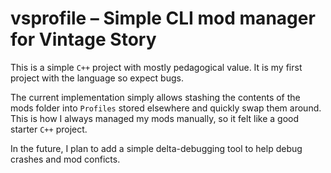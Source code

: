 # vsprofile – Simple CLI mod manager for Vintage Story
This is a simple `C++` project with mostly pedagogical value.
It is my first project with the language so expect bugs.

The current implementation simply allows stashing the contents of the mods
folder into `Profiles` stored elsewhere and quickly swap them around. 
This is how I always managed my mods manually, so it felt like a good starter
`C++` project.

In the future, I plan to add a simple delta-debugging tool to help debug crashes
and mod conficts.